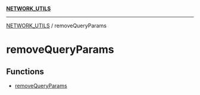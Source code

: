 [**NETWORK_UTILS**](../README.md)

***

[NETWORK_UTILS](../README.md) / removeQueryParams

# removeQueryParams

## Functions

- [removeQueryParams](functions/removeQueryParams.md)
